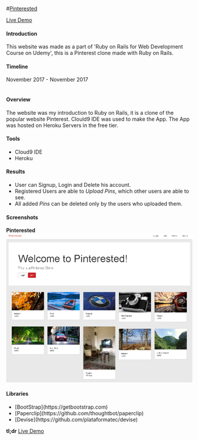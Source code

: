 #[Pinterested](https://pinterested-ct83.herokuapp.com/)

[Live Demo](https://pinterested-ct83.herokuapp.com/)

<h4>Introduction</h4>
This website was made as a part of 'Ruby on Rails for Web Development Course on Udemy', this is a Pinterest clone made with Ruby on Rails.

<h4>Timeline</h4>
November 2017 - November 2017
<br><br>

<h4>Overview</h4>
The website was my introduction to Ruby on Rails, it is a clone of the popular website Pinterest. Clould9 IDE was used to make the App. The App was hosted on Heroku Servers in the free tier.

<h4>Tools</h4>
<ul>
<li>Cloud9 IDE</li>
<li>Heroku</li>
</ul>


<h4>Results</h4>
<ul>
<li>User can Signup, Login and Delete his account.</li>
<li>Registered Users are able to  <em>Upload Pins</em>, which other users are able to see.</li>
<li>All added <em>Pins</em> can be deleted only by the users who uploaded them.</li>
</ul>

<h4>Screenshots</h4>
<b>Pinterested</b>
<img src="README_IMAGES/website.PNG">

<h4>Libraries</h4>
<ul>
<li>[BootStrap](https://getbootstrap.com)</li>
<li>[Paperclip](https://github.com/thoughtbot/paperclip)</li>  
<li>[Devise](https://github.com/plataformatec/devise)</li>  
</ul>

<b>tl;dr</b> [Live Demo](https://pinterested-ct83.herokuapp.com/)
